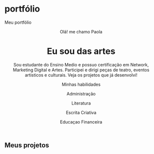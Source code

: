# portfólio
<!DOCTYPE html>
<html lang="pt-br">

<head>
    <meta charset="UTF-8"/>
    <meta name="viewport" content="width=device-width, initial-scale=1.0"/>
    <link rel="stylesheet" href="style.css">
    Meu portfólio
 </head>
 
 <body>
</html>
<body> 
<header class="container text-center">
        <img src=https://raw.githubusercontent.com/alura-cursos/portfolio-de-projetos/41d3002e1c095cf458e61a857e3320b2ccd2b872/img/avatar-perfil.pngclass="rounded-circle
" alt="" srcset=> 
        <p class="lead">Olá! me chamo Paola</p>
        <h1>Eu sou das artes </h1>
        <p>Sou estudante do Ensino Medio e possuo certificação em Network, Marketing Digital e Artes. Participei e dirigi peças de teatro, eventos artisticos e culturais. Veja os projetos
            que já desenvolvi!</p> 
        <p>Minhas habilidades</p>
        <div>
            <p class="badge bg-secondary">Administração</p>
            <p class="badge bg-secondary">Literatura</p>
            <p class="badge bg-secondary">Escrita Criativa</p>
            <p class="badge bg-secondary">Educaçao Financeira</p>
        </div>
    </header>
    <body> 
<main class="container mt-5">
        <h2>Meus projetos</h2>
        <div class="row">
          

</html>
